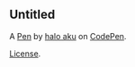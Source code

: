 Untitled
--------


A [Pen](https://codepen.io/piuuss/pen/qEOqgEO) by [halo aku](https://codepen.io/piuuss) on [CodePen](https://codepen.io).

[License](https://codepen.io/license/pen/qEOqgEO).